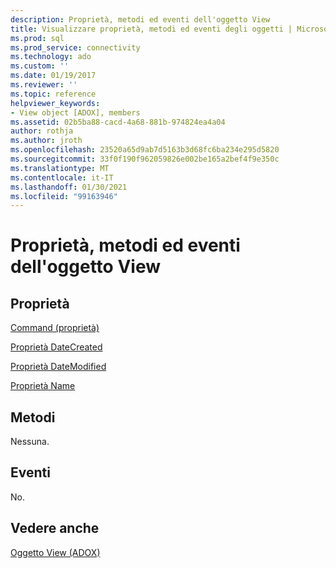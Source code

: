 ```yaml
---
description: Proprietà, metodi ed eventi dell'oggetto View
title: Visualizzare proprietà, metodi ed eventi degli oggetti | Microsoft Docs
ms.prod: sql
ms.prod_service: connectivity
ms.technology: ado
ms.custom: ''
ms.date: 01/19/2017
ms.reviewer: ''
ms.topic: reference
helpviewer_keywords:
- View object [ADOX], members
ms.assetid: 02b5ba88-cacd-4a68-881b-974824ea4a04
author: rothja
ms.author: jroth
ms.openlocfilehash: 23520a65d9ab7d5163b3d68fc6ba234e295d5820
ms.sourcegitcommit: 33f0f190f962059826e002be165a2bef4f9e350c
ms.translationtype: MT
ms.contentlocale: it-IT
ms.lasthandoff: 01/30/2021
ms.locfileid: "99163946"
---
```

# <a name="view-object-properties-methods-and-events"></a>Proprietà, metodi ed eventi dell'oggetto View
## <a name="properties"></a>Proprietà  
 [Command (proprietà)](./command-property-adox.md)  
  
 [Proprietà DateCreated](./datecreated-property-adox.md)  
  
 [Proprietà DateModified](./datemodified-property-adox.md)  
  
 [Proprietà Name](./name-property-adox.md)  
  
## <a name="methods"></a>Metodi  
 Nessuna.  
  
## <a name="events"></a>Eventi  
 No.  
  
## <a name="see-also"></a>Vedere anche  
 [Oggetto View (ADOX)](./view-object-adox.md)